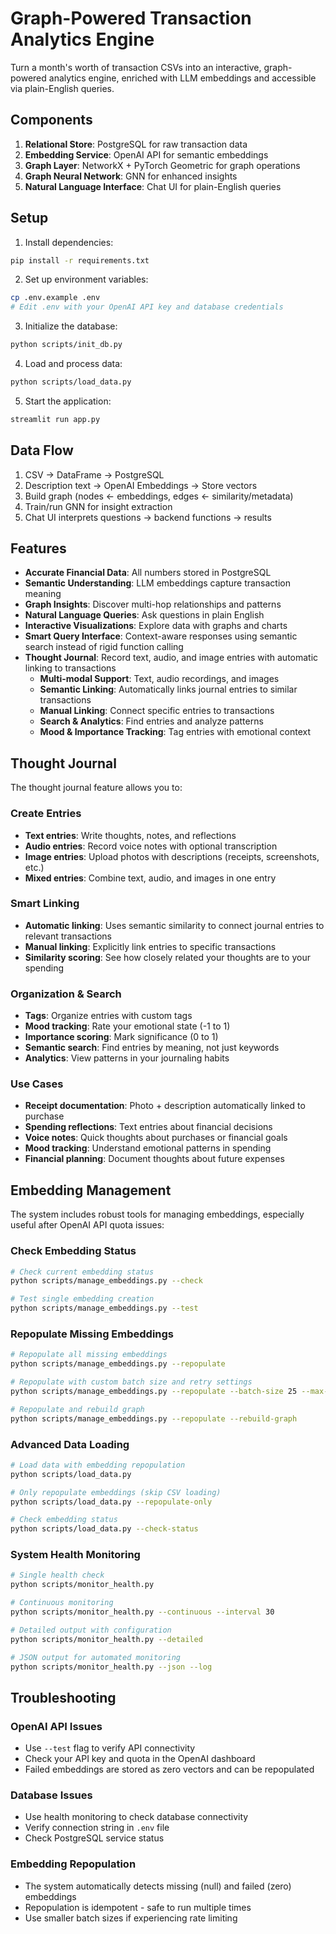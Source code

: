 # Graph-Powered Transaction Analytics Engine

Turn a month's worth of transaction CSVs into an interactive, graph-powered analytics engine, enriched with LLM embeddings and accessible via plain-English queries.

## Components

1. **Relational Store**: PostgreSQL for raw transaction data
2. **Embedding Service**: OpenAI API for semantic embeddings
3. **Graph Layer**: NetworkX + PyTorch Geometric for graph operations
4. **Graph Neural Network**: GNN for enhanced insights
5. **Natural Language Interface**: Chat UI for plain-English queries

## Setup

1. Install dependencies:
```bash
pip install -r requirements.txt
```

2. Set up environment variables:
```bash
cp .env.example .env
# Edit .env with your OpenAI API key and database credentials
```

3. Initialize the database:
```bash
python scripts/init_db.py
```

4. Load and process data:
```bash
python scripts/load_data.py
```

5. Start the application:
```bash
streamlit run app.py
```

## Data Flow

1. CSV → DataFrame → PostgreSQL
2. Description text → OpenAI Embeddings → Store vectors
3. Build graph (nodes ← embeddings, edges ← similarity/metadata)
4. Train/run GNN for insight extraction
5. Chat UI interprets questions → backend functions → results

## Features

- **Accurate Financial Data**: All numbers stored in PostgreSQL
- **Semantic Understanding**: LLM embeddings capture transaction meaning
- **Graph Insights**: Discover multi-hop relationships and patterns
- **Natural Language Queries**: Ask questions in plain English
- **Interactive Visualizations**: Explore data with graphs and charts
- **Smart Query Interface**: Context-aware responses using semantic search instead of rigid function calling
- **Thought Journal**: Record text, audio, and image entries with automatic linking to transactions
  - **Multi-modal Support**: Text, audio recordings, and images
  - **Semantic Linking**: Automatically links journal entries to similar transactions
  - **Manual Linking**: Connect specific entries to transactions
  - **Search & Analytics**: Find entries and analyze patterns
  - **Mood & Importance Tracking**: Tag entries with emotional context

## Thought Journal

The thought journal feature allows you to:

### Create Entries
- **Text entries**: Write thoughts, notes, and reflections
- **Audio entries**: Record voice notes with optional transcription
- **Image entries**: Upload photos with descriptions (receipts, screenshots, etc.)
- **Mixed entries**: Combine text, audio, and images in one entry

### Smart Linking
- **Automatic linking**: Uses semantic similarity to connect journal entries to relevant transactions
- **Manual linking**: Explicitly link entries to specific transactions
- **Similarity scoring**: See how closely related your thoughts are to your spending

### Organization & Search
- **Tags**: Organize entries with custom tags
- **Mood tracking**: Rate your emotional state (-1 to 1)
- **Importance scoring**: Mark significance (0 to 1)
- **Semantic search**: Find entries by meaning, not just keywords
- **Analytics**: View patterns in your journaling habits

### Use Cases
- **Receipt documentation**: Photo + description automatically linked to purchase
- **Spending reflections**: Text entries about financial decisions
- **Voice notes**: Quick thoughts about purchases or financial goals
- **Mood tracking**: Understand emotional patterns in spending
- **Financial planning**: Document thoughts about future expenses

## Embedding Management

The system includes robust tools for managing embeddings, especially useful after OpenAI API quota issues:

### Check Embedding Status
```bash
# Check current embedding status
python scripts/manage_embeddings.py --check

# Test single embedding creation
python scripts/manage_embeddings.py --test
```

### Repopulate Missing Embeddings
```bash
# Repopulate all missing embeddings
python scripts/manage_embeddings.py --repopulate

# Repopulate with custom batch size and retry settings
python scripts/manage_embeddings.py --repopulate --batch-size 25 --max-retries 5 --delay 2.0

# Repopulate and rebuild graph
python scripts/manage_embeddings.py --repopulate --rebuild-graph
```

### Advanced Data Loading
```bash
# Load data with embedding repopulation
python scripts/load_data.py

# Only repopulate embeddings (skip CSV loading)
python scripts/load_data.py --repopulate-only

# Check embedding status
python scripts/load_data.py --check-status
```

### System Health Monitoring
```bash
# Single health check
python scripts/monitor_health.py

# Continuous monitoring
python scripts/monitor_health.py --continuous --interval 30

# Detailed output with configuration
python scripts/monitor_health.py --detailed

# JSON output for automated monitoring
python scripts/monitor_health.py --json --log
```

## Troubleshooting

### OpenAI API Issues
- Use `--test` flag to verify API connectivity
- Check your API key and quota in the OpenAI dashboard
- Failed embeddings are stored as zero vectors and can be repopulated

### Database Issues
- Use health monitoring to check database connectivity
- Verify connection string in `.env` file
- Check PostgreSQL service status

### Embedding Repopulation
- The system automatically detects missing (null) and failed (zero) embeddings
- Repopulation is idempotent - safe to run multiple times
- Use smaller batch sizes if experiencing rate limiting
